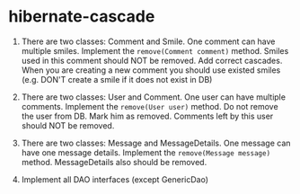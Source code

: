 # hibernate-cascade

1. There are two classes: Comment and Smile. One comment can have multiple smiles. 
Implement the `remove(Comment comment)` method. Smiles used in this comment should NOT be removed.
Add correct cascades. When you are creating a new comment you should use existed smiles (e.g. DON'T create a smile if it does not exist in DB)

1. There are two classes: User and Comment. One user can have multiple comments. 
Implement the `remove(User user)` method. Do not remove the user from DB. Mark him as removed. 
Comments left by this user should NOT be removed.

1. There are two classes: Message and MessageDetails. One message can have one message details.
Implement the `remove(Message message)` method. MessageDetails also should be removed.

1. Implement all DAO interfaces (except GenericDao)
